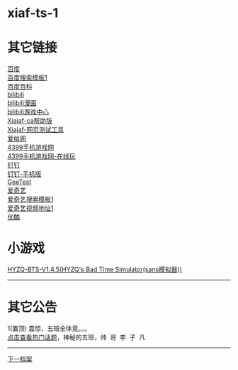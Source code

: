# xiaf-ts-1

# 其它链接

<a href="https://www.baidu.com/">百度</a><br/>
<a href="https://xido81.github.io/xiaf-ts-1/wapc/1/linksys/1/link?url=https://www.baidu.com/s?word=输入文字&verify=1&password=baidusou1&refuse=0">百度搜索模板1</a><br/>
<a href="https://xido81.github.io/xiaf-ts-1/wapc/1/linksys/1/link?url=https://baike.baidu.com/">百度百科</a><br/>
<a href="https://xido81.github.io/xiaf-ts-1/wapc/1/linksys/1/link?url=https://www.bilibili.com/&mode=1&refuse=1">bilibili</a><br/>
<a href="https://xido81.github.io/xiaf-ts-1/wapc/1/linksys/1/link?url=https://manga.bilibili.com/&refuse=0">bilibili漫画</a><br/>
<a href="https://xido81.github.io/xiaf-ts-1/wapc/1/linksys/1/link?url=https://game.bilibili.com/&refuse=1">bilibili游戏中心</a><br/>
<a href="https://xido81.github.io/xiaf-ts-1/wapc/1/help/ca/index.html">Xiajaf-ca帮助版</a><br/>
<a href="https://xido81.github.io/xiaf-ts-1/test/4/index.html">Xiajaf-网页测试工具</a><br/>
<a href="https://www.aigei.com/">爱给网</a><br/>
<a href="https://xido81.github.io/xiaf-ts-1/wapc/1/linksys/1/link?url=https://m.4399.cn/&verify=1&password=lockd&refuse=1">4399手机游戏网</a><br/>
<a href="https://xido81.github.io/xiaf-ts-1/wapc/1/linksys/1/link?url=http://h.4399.com/wap/&verify=1&mode=2&password=lol&refuse=1">4399手机游戏网-在线玩</a><br/>
<a href="https://xido81.github.io/xiaf-ts-1/wapc/1/linksys/1/link?url=https://www.dingtalk.com/&refuse=1">钉钉</a><br/>
<a href="https://xido81.github.io/xiaf-ts-1/wapc/1/linksys/1/link?url=https://m.dingtalk.com/&refuse=1">钉钉-手机版</a><br/>
<a href="https://xido81.github.io/xiaf-ts-1/wapc/1/linksys/1/link?url=https://www.geetest.com&verify=1&password=geett2">GeeTest</a><br/>
<a href="https://xido81.github.io/xiaf-ts-1/wapc/1/linksys/1/link?url=https://www.iqiyi.com/&verify=1&password=lockd&refuse=0">爱奇艺</a><br/>
<a href="https://xido81.github.io/xiaf-ts-1/wapc/1/linksys/1/link?url=https://so.iqiyi.com/so/q_输入&verify=1&password=lockd&refuse=0">爱奇艺搜索模板1</a><br/>
<a href="https://xido81.github.io/xiaf-ts-1/wapc/1/linksys/1/link?url=https://www.iqiyi.com/v_19rrbsskrc.html&verify=1&password=lockd&refuse=0">爱奇艺视频地址1</a><br/>
<a href="https://xido81.github.io/xiaf-ts-1/wapc/1/linksys/1/link?url=https://www.youku.com/&verify=1&password=lockd&refuse=0">优酷</a>
<a></a>

# 小游戏
<a href="https://xido81.github.io/xiaf-ts-1/wapc/1/linksys/1/link?url=https://hyzq.github.io/HYZQ-BTS-V1.4.5/&verify=1&mode=2&password=lockd&refuse=1">HYZQ-BTS-V1.4.5(HYZQ's Bad Time Simulator(sans模拟器))</a>
<a></a>

***
# 其它公告
<a>1(置顶) 震惊，五班全体竟。。。<br/><a href="https://xxq.iclass30.com/studyWalls/student_32952b340de147a098fc5c02251a1ba3/publish_5e17425ef9b5467288699674035ea3b0">点击查看热门话题</a>，神秘的五班，帅&nbsp;&nbsp;哥&nbsp;&nbsp;李&nbsp;&nbsp;子&nbsp;&nbsp;凡</a><br/>
<a></a>

***
<a href="https://github.com/xido81/xiaf-ts-1/tree/master/rmd">下一档案</a>
<a></a>
